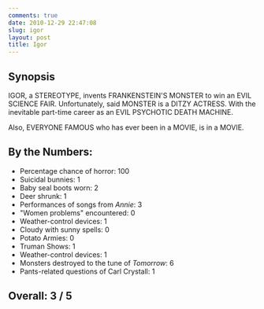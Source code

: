 ```yaml
---
comments: true
date: 2010-12-29 22:47:08
slug: igor
layout: post
title: Igor
---
```


## Synopsis

IGOR, a STEREOTYPE, invents FRANKENSTEIN'S MONSTER to win an EVIL SCIENCE FAIR.  Unfortunately, said MONSTER is a DITZY ACTRESS.  With the inevitable part-time career as an EVIL PSYCHOTIC DEATH MACHINE.

Also, EVERYONE FAMOUS who has ever been in a MOVIE, is in a MOVIE.

## By the Numbers:

  * Percentage chance of horror: 100
  * Suicidal bunnies: 1
  * Baby seal boots worn: 2
  * Deer shrunk: 1
  * Performances of songs from _Annie_: 3
  * "Women problems" encountered: 0
  * Weather-control devices: 1
  * Cloudy with sunny spells: 0
  * Potato Armies: 0
  * Truman Shows: 1
  * Weather-control devices: 1
  * Monsters destroyed to the tune of _Tomorrow_: 6
  * Pants-related questions of Carl Crystall: 1

## Overall: 3 / 5
